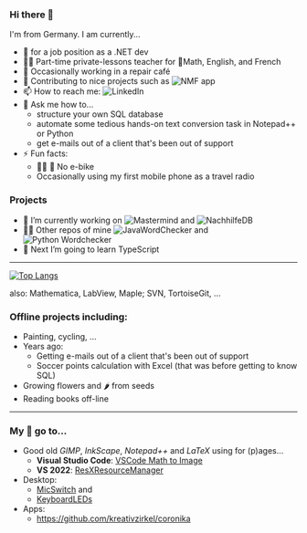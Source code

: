 ### Hi there 👋

<!--
**DGrothe-PhD/DGrothe-PhD** is a ✨ _special_ ✨ repository because its `README.md` (this file) appears on your GitHub profile.

Here are some ideas to get you started:
-->
I'm from Germany. I am currently...
- 🔎 for a job position as a .NET dev
- 👩‍🏫 Part-time private-lessons teacher for 📐Math, English, and French
- 🔧 Occasionally working in a repair café
- 🔧 Contributing to nice projects such as ![NMF app](https://github.com/NMF-earth/nmf-app)
- 📫 How to reach me: ![LinkedIn](https://www.linkedin.com/in/daniela-grothe-743ab8235/)
- 💬 Ask me how to...
  - structure your own SQL database
  - automate some tedious hands-on text conversion task in Notepad++ or Python
  - get e-mails out of a client that's been out of support
- ⚡ Fun facts:
     - 🚴‍♀️ 🚞 No e-bike
     - Occasionally using my first mobile phone as a travel radio

### Projects
- 🔭 I’m currently working on ![Mastermind](https://github.com/DGrothe-PhD/Mastermind) and ![NachhilfeDB](https://github.com/DGrothe-PhD/NachhilfeDB)
- 👩‍💻 Other repos of mine  ![JavaWordChecker](https://github.com/DGrothe-PhD/WordCheckerJava) and ![Python Wordchecker](https://github.com/DGrothe-PhD/Wordchecker)
- 🌱 Next I’m going to learn TypeScript
***
<!--
- 👯 I’m looking to collaborate on ...
- 🤔 I’m looking for help with ...
- -->

[![Top Langs](https://github-readme-stats.vercel.app/api/top-langs/?username=DGrothe-PhD&layout=donut)](https://github.com/anuraghazra/github-readme-stats) 

also: Mathematica, LabView, Maple; SVN, TortoiseGit, &hellip;

### Offline projects including:
- Painting, cycling, &hellip;
- Years ago:
  - Getting e-mails out of a client that's been out of support
  - Soccer points calculation with Excel (that was before getting to know SQL)
- Growing flowers and 🌶️ from seeds
- Reading books off-line

***
### My 🌟 go to... 
- Good old *GIMP*, *InkScape*, *Notepad++* and *LaTeX* using for (p)ages&hellip;
  - **Visual Studio Code**: <a href="https://github.com/TeamMeow/vscode-math-to-image">VSCode Math to Image</a>
  - **VS 2022**: <a href="https://github.com/dotnet/ResXResourceManager">ResXResourceManager</a>
- Desktop:
  - <a href="https://github.com/iXab3r/MicSwitch">MicSwitch</a> and 
  - <a href="https://keyboard-leds.com/">KeyboardLEDs</a>
- Apps:
  - https://github.com/kreativzirkel/coronika
